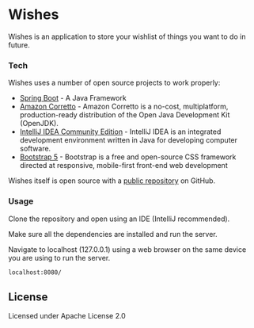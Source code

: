 # Wishes


Wishes is an application to store your wishlist of things you want to do in future.

### Tech

Wishes uses a number of open source projects to work properly:


* [Spring Boot] - A Java Framework
* [Amazon Corretto] - Amazon Corretto is a no-cost, multiplatform, production-ready distribution of the Open Java Development Kit (OpenJDK).
* [IntelliJ IDEA Community Edition] - IntelliJ IDEA is an integrated development environment written in Java for developing computer software.
* [Bootstrap 5] - Bootstrap is a free and open-source CSS framework directed at responsive, mobile-first front-end web development


Wishes itself is open source with a [public repository] on GitHub.

### Usage

Clone the repository and open using an IDE (IntelliJ recommended).

Make sure all the dependencies are installed and run the server.

Navigate to localhost (127.0.0.1) using a web browser on the same device you are using to run the server.

```sh
localhost:8080/
```

License
----

Licensed under Apache License 2.0

   [Spring Boot]: <https://spring.io/projects/spring-boot>
   [IntelliJ IDEA Community Edition]: <https://www.jetbrains.com/idea/>
   [Amazon Corretto]: <https://aws.amazon.com/corretto>
   [Bootstrap 5]: <https://getbootstrap.com/>
   [public repository]: <https://github.com/anmolsekhon590/wishes.git>
